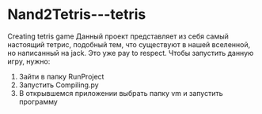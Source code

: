 # Nand2Tetris---tetris
Creating tetris game Данный проект представляет из себя самый настоящий тетрис, подобный тем, что существуют в нашей вселенной, но написанный на jack. Это уже pay to respect. Чтобы запустить данную игру, нужно:

1) Зайти в папку RunProject
2) Запустить Compiling.py
3) В открывшемся приложении выбрать папку vm и запустить программу
